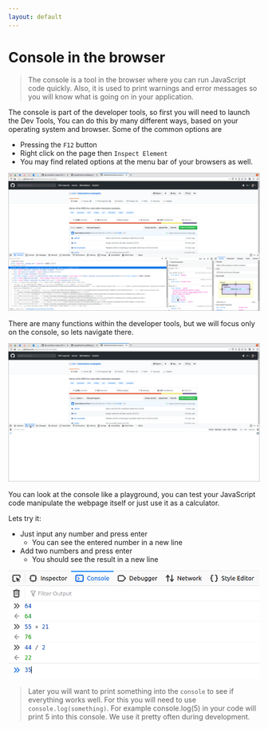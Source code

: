 ```yaml
---
layout: default
---
```

# Console in the browser

> The console is a tool in the browser where you can run JavaScript code
> quickly. Also, it is used to print warnings and error messages so you will
> know what is going on in your application.

The console is part of the developer tools, so first you will need to launch the
Dev Tools, You can do this by many different ways, based on your operating
system and browser. Some of the common options are

- Pressing the `F12` button
- Right click on the page then `Inspect Element`
- You may find related options at the menu bar of your browsers as well.

![browser with dev tools opened](../assets/ff-devtools.png)

There are many functions within the developer tools, but we will focus only on
the console, so lets navigate there.

![dev tools with console](../assets/ff-console.png)

You can look at the console like a playground, you can test your JavaScript code
manipulate the webpage itself or just use it as a calculator.

Lets try it:

- Just input any number and press enter
  - You can see the entered number in a new line
- Add two numbers and press enter
  - You should see the result in a new line

![console-output](../assets/ff-console-inputs.png)

> Later you will want to print something into the `console` to see if everything
> works well. For this you will need to use `console.log(something)`.
> For example console.log(5) in your code will print 5 into this console.
> We use it pretty often during development.
